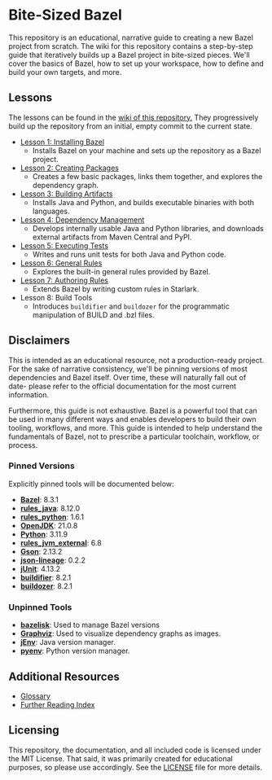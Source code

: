 # Bite-Sized Bazel

This repository is an educational, narrative guide to creating a new Bazel project from scratch.
The wiki for this repository contains a step-by-step guide that iteratively builds up a Bazel project in bite-sized pieces.
We'll cover the basics of Bazel, how to set up your workspace, how to define and build your own targets, and more.

## Lessons

The lessons can be found in the [wiki of this repository.](https://github.com/nnichols/bite-sized-bazel/wiki)
They progressively build up the repository from an initial, empty commit to the current state.

- [Lesson 1: Installing Bazel](https://github.com/nnichols/bite-sized-bazel/wiki/Lesson-1:-Installing-Bazel)
  - Installs Bazel on your machine and sets up the repository as a Bazel project.
- [Lesson 2: Creating Packages](https://github.com/nnichols/bite-sized-bazel/wiki/Lesson-2:-Creating-Packages)
  - Creates a few basic packages, links them together, and explores the dependency graph.
- [Lesson 3: Building Artifacts](https://github.com/nnichols/bite-sized-bazel/wiki/Lesson-3:-Building-Artifacts)
  - Installs Java and Python, and builds executable binaries with both languages.
- [Lesson 4: Dependency Management](https://github.com/nnichols/bite-sized-bazel/wiki/Lesson-4:-Dependency-Management)
  - Develops internally usable Java and Python libraries, and downloads external artifacts from Maven Central and PyPI.
- [Lesson 5: Executing Tests](https://github.com/nnichols/bite-sized-bazel/wiki/Lesson-5:-Executing-Tests)
  - Writes and runs unit tests for both Java and Python code.
- [Lesson 6: General Rules](https://github.com/nnichols/bite-sized-bazel/wiki/Lesson-6:-General-Rules)
  - Explores the built-in general rules provided by Bazel.
- [Lesson 7: Authoring Rules](https://github.com/nnichols/bite-sized-bazel/wiki/Lesson-7:-Authoring-Rules)
  - Extends Bazel by writing custom rules in Starlark.
- Lesson 8: Build Tools
  - Introduces `buildifier` and `buildozer` for the programmatic manipulation of BUILD and .bzl files.

## Disclaimers

This is intended as an educational resource, not a production-ready project.
For the sake of narrative consistency, we'll be pinning versions of most dependencies and Bazel itself.
Over time, these will naturally fall out of date- please refer to the official documentation for the most current information.

Furthermore, this guide is not exhaustive.
Bazel is a powerful tool that can be used in many different ways and enables developers to build their own tooling, workflows, and more.
This guide is intended to help understand the fundamentals of Bazel, not to prescribe a particular toolchain, workflow, or process.

### Pinned Versions

Explicitly pinned tools will be documented below:

- [**Bazel**](https://bazel.build/): 8.3.1
- [**rules_java**](https://github.com/bazelbuild/rules_java/tree/8.12.0): 8.12.0
- [**rules_python**](https://github.com/bazel-contrib/rules_python): 1.6.1
- [**OpenJDK**](https://openjdk.org/projects/jdk/21/): 21.0.8
- [**Python**](https://www.python.org/downloads/release/python-3137/): 3.11.9
- [**rules_jvm_external**](https://github.com/bazel-contrib/rules_jvm_external?tab=readme-ov-file):  6.8
- [**Gson**](https://github.com/google/gson): 2.13.2
- [**json-lineage**](https://github.com/Salaah01/json-lineage): 0.2.2
- [**jUnit**](https://junit.org/junit4/): 4.13.2
- [**buildifier**](https://github.com/bazelbuild/buildtools/blob/main/buildifier/README.md): 8.2.1
- [**buildozer**](https://github.com/bazelbuild/buildtools/blob/main/buildozer/README.md): 8.2.1

### Unpinned Tools

- [**bazelisk**](https://github.com/bazelbuild/bazelisk): Used to manage Bazel versions
- [**Graphviz**](https://graphviz.org/): Used to visualize dependency graphs as images.
- [**jEnv**](https://github.com/jenv/jenv): Java version manager.
- [**pyenv**](https://github.com/pyenv/pyenv): Python version manager.

## Additional Resources

- [Glossary](https://github.com/nnichols/bite-sized-bazel/wiki/Glossary)
- [Further Reading Index](https://github.com/nnichols/bite-sized-bazel/wiki/Further-Reading)

## Licensing

This repository, the documentation, and all included code is licensed under the MIT License.
That said, it was primarily created for educational purposes, so please use accordingly.
See the [LICENSE](LICENSE) file for more details.
